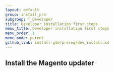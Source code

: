 ```yaml
---
layout: default
group: install_pre
subgroup: T_Developer
title: Developer installation first steps
menu_title: Developer installation first steps
menu_order: 1
menu_node: parent
github_link: install-gde/prereq/dev_install.md
---
```

<!-- This topic is referred to from Magento 2 code! Don't change the URL without informing engineering! -->
<!-- Referring file: TBD owned by Ogres -->

<h2 id="install-prereq-upodater">Install the Magento updater</h2>
